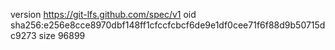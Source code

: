 version https://git-lfs.github.com/spec/v1
oid sha256:e256e8cce8970dbf148ff1cfccfcbcf6de9e1df0cee71f6f88d9b50715dc9273
size 96899
